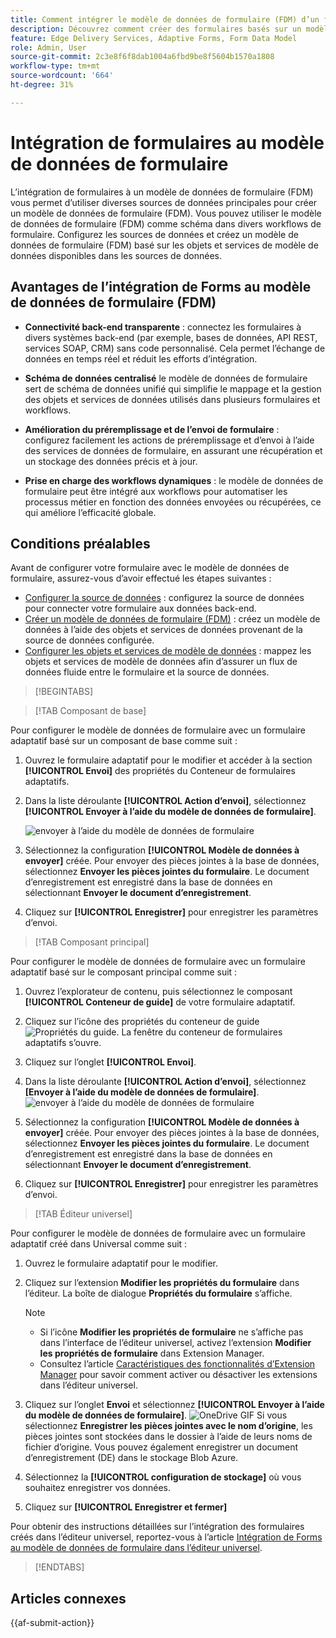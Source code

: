 ```yaml
---
title: Comment intégrer le modèle de données de formulaire (FDM) d’un formulaire à un formulaire adaptatif ?
description: Découvrez comment créer des formulaires basés sur un modèle de données de formulaire (FDM). Générer et modifiez des données d’exemples pour les objets de modèle de données dans FDM.
feature: Edge Delivery Services, Adaptive Forms, Form Data Model
role: Admin, User
source-git-commit: 2c3e8f6f8dab1004a6fbd9be8f5604b1570a1808
workflow-type: tm+mt
source-wordcount: '664'
ht-degree: 31%

---
```


# Intégration de formulaires au modèle de données de formulaire

L’intégration de formulaires à un modèle de données de formulaire (FDM) vous permet d’utiliser diverses sources de données principales pour créer un modèle de données de formulaire (FDM). Vous pouvez utiliser le modèle de données de formulaire (FDM) comme schéma dans divers workflows de formulaire. Configurez les sources de données et créez un modèle de données de formulaire (FDM) basé sur les objets et services de modèle de données disponibles dans les sources de données.

## Avantages de l’intégration de Forms au modèle de données de formulaire (FDM)

* **Connectivité back-end transparente** : connectez les formulaires à divers systèmes back-end (par exemple, bases de données, API REST, services SOAP, CRM) sans code personnalisé. Cela permet l’échange de données en temps réel et réduit les efforts d’intégration.
* **Schéma de données centralisé** le modèle de données de formulaire sert de schéma de données unifié qui simplifie le mappage et la gestion des objets et services de données utilisés dans plusieurs formulaires et workflows.

* **Amélioration du préremplissage et de l’envoi de formulaire** : configurez facilement les actions de préremplissage et d’envoi à l’aide des services de données de formulaire, en assurant une récupération et un stockage des données précis et à jour.

* **Prise en charge des workflows dynamiques** : le modèle de données de formulaire peut être intégré aux workflows pour automatiser les processus métier en fonction des données envoyées ou récupérées, ce qui améliore l’efficacité globale.

## Conditions préalables

Avant de configurer votre formulaire avec le modèle de données de formulaire, assurez-vous d’avoir effectué les étapes suivantes :

* [Configurer la source de données](/help/forms/configure-data-sources.md) : configurez la source de données pour connecter votre formulaire aux données back-end.
* [Créer un modèle de données de formulaire (FDM)](/help/forms/create-form-data-models.md) : créez un modèle de données à l’aide des objets et services de données provenant de la source de données configurée.
* [Configurer les objets et services de modèle de données](/help/forms/work-with-form-data-model.md) : mappez les objets et services de modèle de données afin d’assurer un flux de données fluide entre le formulaire et la source de données.

>[!BEGINTABS]

>[!TAB Composant de base]

Pour configurer le modèle de données de formulaire avec un formulaire adaptatif basé sur un composant de base comme suit :

1. Ouvrez le formulaire adaptatif pour le modifier et accéder à la section **[!UICONTROL Envoi]** des propriétés du Conteneur de formulaires adaptatifs.
1. Dans la liste déroulante **[!UICONTROL Action d’envoi]**, sélectionnez **[!UICONTROL Envoyer à l’aide du modèle de données de formulaire]**.

   ![envoyer à l’aide du modèle de données de formulaire](/help/forms/assets/submit-uisng-fdm-fc.png)

1. Sélectionnez la configuration **[!UICONTROL Modèle de données à envoyer]** créée.
Pour envoyer des pièces jointes à la base de données, sélectionnez **Envoyer les pièces jointes du formulaire**. Le document d’enregistrement est enregistré dans la base de données en sélectionnant **Envoyer le document d’enregistrement**.
1. Cliquez sur **[!UICONTROL Enregistrer]** pour enregistrer les paramètres d’envoi.

>[!TAB Composant principal]

Pour configurer le modèle de données de formulaire avec un formulaire adaptatif basé sur le composant principal comme suit :

1. Ouvrez l’explorateur de contenu, puis sélectionnez le composant **[!UICONTROL Conteneur de guide]** de votre formulaire adaptatif.
1. Cliquez sur l’icône des propriétés du conteneur de guide ![Propriétés du guide](/help/forms/assets/configure-icon.svg). La fenêtre du conteneur de formulaires adaptatifs s’ouvre.
1. Cliquez sur l’onglet **[!UICONTROL Envoi]**.
1. Dans la liste déroulante **[!UICONTROL Action d’envoi]**, sélectionnez **[Envoyer à l’aide du modèle de données de formulaire]**.
   ![envoyer à l’aide du modèle de données de formulaire](/help/forms/assets/submit-uisng-fdm-cc.png)

1. Sélectionnez la configuration **[!UICONTROL Modèle de données à envoyer]** créée.
Pour envoyer des pièces jointes à la base de données, sélectionnez **Envoyer les pièces jointes du formulaire**. Le document d’enregistrement est enregistré dans la base de données en sélectionnant **Envoyer le document d’enregistrement**.
1. Cliquez sur **[!UICONTROL Enregistrer]** pour enregistrer les paramètres d’envoi.

>[!TAB Éditeur universel]

Pour configurer le modèle de données de formulaire avec un formulaire adaptatif créé dans Universal comme suit :

1. Ouvrez le formulaire adaptatif pour le modifier.
1. Cliquez sur l’extension **Modifier les propriétés du formulaire** dans l’éditeur.
La boîte de dialogue **Propriétés du formulaire** s’affiche.

   >[!NOTE]
   >
   > * Si l’icône **Modifier les propriétés de formulaire** ne s’affiche pas dans l’interface de l’éditeur universel, activez l’extension **Modifier les propriétés de formulaire** dans Extension Manager.
   > * Consultez l’article [Caractéristiques des fonctionnalités d’Extension Manager](https://developer.adobe.com/uix/docs/extension-manager/feature-highlights/#enablingdisabling-extensions) pour savoir comment activer ou désactiver les extensions dans l’éditeur universel.
1. Cliquez sur l’onglet **Envoi** et sélectionnez **[!UICONTROL Envoyer à l’aide du modèle de données de formulaire]**.
   ![OneDrive GIF](/help/forms/assets/submit-uisng-fdm-ue.png)
Si vous sélectionnez **Enregistrer les pièces jointes avec le nom d’origine**, les pièces jointes sont stockées dans le dossier à l’aide de leurs noms de fichier d’origine. Vous pouvez également enregistrer un document d’enregistrement (DE) dans le stockage Blob Azure.
1. Sélectionnez la **[!UICONTROL configuration de stockage]** où vous souhaitez enregistrer vos données.
1. Cliquez sur **[!UICONTROL Enregistrer et fermer]**

Pour obtenir des instructions détaillées sur l’intégration des formulaires créés dans l’éditeur universel, reportez-vous à l’article [Intégration de Forms au modèle de données de formulaire dans l’éditeur universel](/help/edge/docs/forms/universal-editor/integrate-forms-with-data-source.md).

>[!ENDTABS]

## Articles connexes

{{af-submit-action}}
